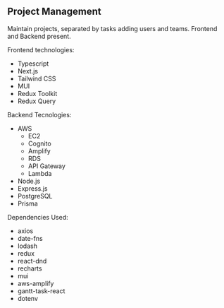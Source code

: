 ## Project Management

Maintain projects, separated by tasks adding users and teams.
Frontend and Backend present.

Frontend technologies:

- Typescript
- Next.js
- Tailwind CSS
- MUI
- Redux Toolkit
- Redux Query

Backend Tecnologies:

- AWS
    - EC2
    - Cognito
    - Amplify
    - RDS
    - API Gateway
    - Lambda
- Node.js
- Express.js
- PostgreSQL
- Prisma


Dependencies Used:

- axios
- date-fns
- lodash
- redux
- react-dnd
- recharts
- mui
- aws-amplify
- gantt-task-react
- dotenv